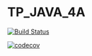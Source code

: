 # TP_JAVA_4A
[![Build Status](https://travis-ci.com/Amine970/TP_JAVA_4A.svg?branch=master)](https://travis-ci.com/Amine970/TP_JAVA_4A)

[![codecov](https://codecov.io/gh/Amine970/TP_JAVA_4A/branch/master/graph/badge.svg)](https://codecov.io/gh/Amine970/TP_JAVA_4A)
